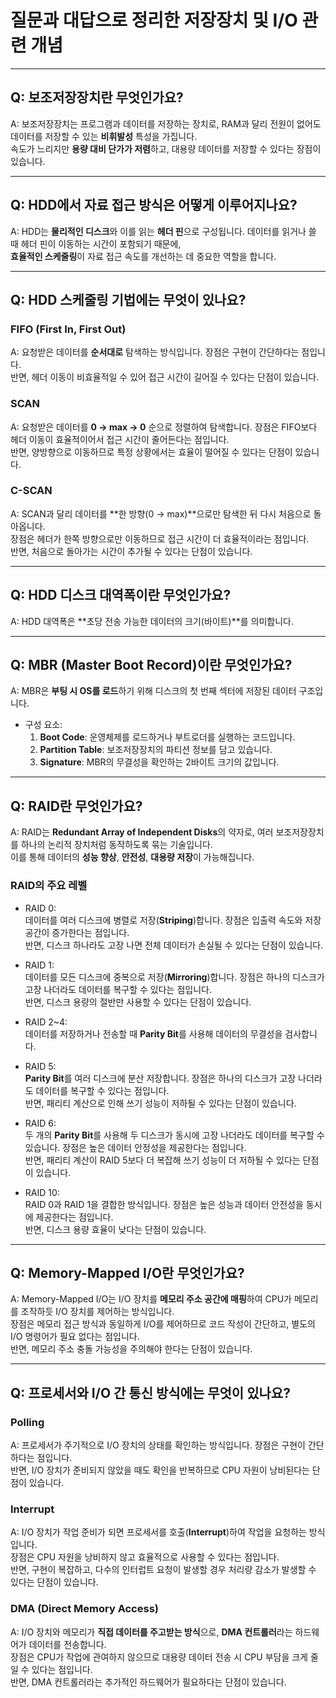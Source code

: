 # 질문과 대답으로 정리한 저장장치 및 I/O 관련 개념

---

## Q: 보조저장장치란 무엇인가요?
A: 보조저장장치는 프로그램과 데이터를 저장하는 장치로, RAM과 달리 전원이 없어도 데이터를 저장할 수 있는 **비휘발성** 특성을 가집니다.  
속도가 느리지만 **용량 대비 단가가 저렴**하고, 대용량 데이터를 저장할 수 있다는 장점이 있습니다.

---

## Q: HDD에서 자료 접근 방식은 어떻게 이루어지나요?
A: HDD는 **물리적인 디스크**와 이를 읽는 **헤더 핀**으로 구성됩니다. 데이터를 읽거나 쓸 때 헤더 핀이 이동하는 시간이 포함되기 때문에,  
**효율적인 스케줄링**이 자료 접근 속도를 개선하는 데 중요한 역할을 합니다.

---

## Q: HDD 스케줄링 기법에는 무엇이 있나요?

### FIFO (First In, First Out)
A: 요청받은 데이터를 **순서대로** 탐색하는 방식입니다. 장점은 구현이 간단하다는 점입니다.  
반면, 헤더 이동이 비효율적일 수 있어 접근 시간이 길어질 수 있다는 단점이 있습니다.

### SCAN
A: 요청받은 데이터를 **0 → max → 0** 순으로 정렬하여 탐색합니다. 장점은 FIFO보다 헤더 이동이 효율적이어서 접근 시간이 줄어든다는 점입니다.  
반면, 양방향으로 이동하므로 특정 상황에서는 효율이 떨어질 수 있다는 단점이 있습니다.

### C-SCAN
A: SCAN과 달리 데이터를 **한 방향(0 → max)**으로만 탐색한 뒤 다시 처음으로 돌아옵니다.  
장점은 헤더가 한쪽 방향으로만 이동하므로 접근 시간이 더 효율적이라는 점입니다.  
반면, 처음으로 돌아가는 시간이 추가될 수 있다는 단점이 있습니다.

---

## Q: HDD 디스크 대역폭이란 무엇인가요?
A: HDD 대역폭은 **초당 전송 가능한 데이터의 크기(바이트)**를 의미합니다.

---

## Q: MBR (Master Boot Record)이란 무엇인가요?
A: MBR은 **부팅 시 OS를 로드**하기 위해 디스크의 첫 번째 섹터에 저장된 데이터 구조입니다.  
- 구성 요소:
  1. **Boot Code**: 운영체제를 로드하거나 부트로더를 실행하는 코드입니다.
  2. **Partition Table**: 보조저장장치의 파티션 정보를 담고 있습니다.
  3. **Signature**: MBR의 무결성을 확인하는 2바이트 크기의 값입니다.

---

## Q: RAID란 무엇인가요?
A: RAID는 **Redundant Array of Independent Disks**의 약자로, 여러 보조저장장치를 하나의 논리적 장치처럼 동작하도록 묶는 기술입니다.  
이를 통해 데이터의 **성능 향상**, **안전성**, **대용량 저장**이 가능해집니다.

### RAID의 주요 레벨
- RAID 0:  
  데이터를 여러 디스크에 병렬로 저장(**Striping**)합니다. 장점은 입출력 속도와 저장 공간이 증가한다는 점입니다.  
  반면, 디스크 하나라도 고장 나면 전체 데이터가 손실될 수 있다는 단점이 있습니다.

- RAID 1:  
  데이터를 모든 디스크에 중복으로 저장(**Mirroring**)합니다. 장점은 하나의 디스크가 고장 나더라도 데이터를 복구할 수 있다는 점입니다.  
  반면, 디스크 용량의 절반만 사용할 수 있다는 단점이 있습니다.

- RAID 2~4:  
  데이터를 저장하거나 전송할 때 **Parity Bit**를 사용해 데이터의 무결성을 검사합니다.

- RAID 5:  
  **Parity Bit**를 여러 디스크에 분산 저장합니다. 장점은 하나의 디스크가 고장 나더라도 데이터를 복구할 수 있다는 점입니다.  
  반면, 패리티 계산으로 인해 쓰기 성능이 저하될 수 있다는 단점이 있습니다.

- RAID 6:  
  두 개의 **Parity Bit**를 사용해 두 디스크가 동시에 고장 나더라도 데이터를 복구할 수 있습니다. 장점은 높은 데이터 안정성을 제공한다는 점입니다.  
  반면, 패리티 계산이 RAID 5보다 더 복잡해 쓰기 성능이 더 저하될 수 있다는 단점이 있습니다.

- RAID 10:  
  RAID 0과 RAID 1을 결합한 방식입니다. 장점은 높은 성능과 데이터 안전성을 동시에 제공한다는 점입니다.  
  반면, 디스크 용량 효율이 낮다는 단점이 있습니다.

---

## Q: Memory-Mapped I/O란 무엇인가요?
A: Memory-Mapped I/O는 I/O 장치를 **메모리 주소 공간에 매핑**하여 CPU가 메모리를 조작하듯 I/O 장치를 제어하는 방식입니다.  
장점은 메모리 접근 방식과 동일하게 I/O를 제어하므로 코드 작성이 간단하고, 별도의 I/O 명령어가 필요 없다는 점입니다.  
반면, 메모리 주소 충돌 가능성을 주의해야 한다는 단점이 있습니다.

---

## Q: 프로세서와 I/O 간 통신 방식에는 무엇이 있나요?

### Polling
A: 프로세서가 주기적으로 I/O 장치의 상태를 확인하는 방식입니다. 장점은 구현이 간단하다는 점입니다.  
반면, I/O 장치가 준비되지 않았을 때도 확인을 반복하므로 CPU 자원이 낭비된다는 단점이 있습니다.

### Interrupt
A: I/O 장치가 작업 준비가 되면 프로세서를 호출(**Interrupt**)하여 작업을 요청하는 방식입니다.  
장점은 CPU 자원을 낭비하지 않고 효율적으로 사용할 수 있다는 점입니다.  
반면, 구현이 복잡하고, 다수의 인터럽트 요청이 발생할 경우 처리량 감소가 발생할 수 있다는 단점이 있습니다.

### DMA (Direct Memory Access)
A: I/O 장치와 메모리가 **직접 데이터를 주고받는 방식**으로, **DMA 컨트롤러**라는 하드웨어가 데이터를 전송합니다.  
장점은 CPU가 작업에 관여하지 않으므로 대용량 데이터 전송 시 CPU 부담을 크게 줄일 수 있다는 점입니다.  
반면, DMA 컨트롤러라는 추가적인 하드웨어가 필요하다는 단점이 있습니다.
